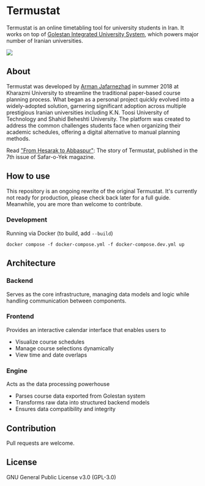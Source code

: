 # Termustat

Termustat is an online timetabling tool for university students in Iran. It works on top of [Golestan Integrated University System](https://fa.wikipedia.org/wiki/%DA%AF%D9%84%D8%B3%D8%AA%D8%A7%D9%86_(%D9%86%D8%B1%D9%85_%D8%A7%D9%81%D8%B2%D8%A7%D8%B1)), which powers major number of Iranian universities.

![](docs/screenshot.png)


## About

Termustat was developed by [Arman Jafarnezhad](https://linkedin.com/in/ArmanJ) in summer 2018 at Kharazmi University to streamline the traditional paper-based course planning process. What began as a personal project quickly evolved into a widely-adopted solution, garnering significant adoption across multiple prestigious Iranian universities including K.N. Toosi University of Technology and Shahid Beheshti University.
The platform was created to address the common challenges students face when organizing their academic schedules, offering a digital alternative to manual planning methods.

Read ["From Hesarak to Abbaspur"](https://t.me/sefroyekpub/43): The story of Termustat, published in the 7th issue of Safar-o-Yek magazine.

## How to use

This repository is an ongoing rewrite of the original Termustat. It's currently not ready for production, please check back later for a full guide. Meanwhile, you are more than welcome to contribute.

### Development

Running via Docker (to build, add `--build`)

```shell
docker compose -f docker-compose.yml -f docker-compose.dev.yml up
```

## Architecture

### Backend

Serves as the core infrastructure, managing data models and logic while handling communication between components.

### Frontend

Provides an interactive calendar interface that enables users to
- Visualize course schedules
- Manage course selections dynamically
- View time and date overlaps

### Engine

Acts as the data processing powerhouse
- Parses course data exported from Golestan system
- Transforms raw data into structured backend models
- Ensures data compatibility and integrity

## Contribution

Pull requests are welcome.

## License

GNU General Public License v3.0 (GPL-3.0)
